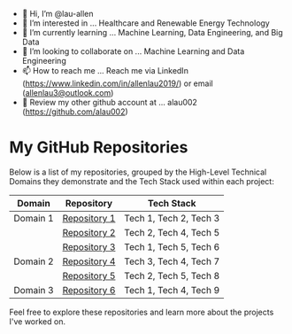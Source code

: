 - 👋 Hi, I’m @lau-allen
- 👀 I’m interested in ... Healthcare and Renewable Energy Technology
- 🌱 I’m currently learning ... Machine Learning, Data Engineering, and Big Data 
- 💞️ I’m looking to collaborate on ... Machine Learning and Data Engineering
- 📫 How to reach me ... Reach me via LinkedIn (https://www.linkedin.com/in/allenlau2019/) or email (allenlau3@outlook.com)
- 📓 Review my other github account at ... alau002 (https://github.com/alau002)

# My GitHub Repositories

Below is a list of my repositories, grouped by the High-Level Technical Domains they demonstrate and the Tech Stack used within each project:

| Domain | Repository | Tech Stack |
|--------|------------|------------|
| Domain 1 | [Repository 1](link_to_repository_1) | Tech 1, Tech 2, Tech 3 |
| | [Repository 2](link_to_repository_2) | Tech 2, Tech 4, Tech 5 |
| | [Repository 3](link_to_repository_3) | Tech 1, Tech 5, Tech 6 |
| Domain 2 | [Repository 4](link_to_repository_4) | Tech 3, Tech 4, Tech 7 |
| | [Repository 5](link_to_repository_5) | Tech 2, Tech 5, Tech 8 |
| Domain 3 | [Repository 6](link_to_repository_6) | Tech 1, Tech 4, Tech 9 |

Feel free to explore these repositories and learn more about the projects I've worked on.
